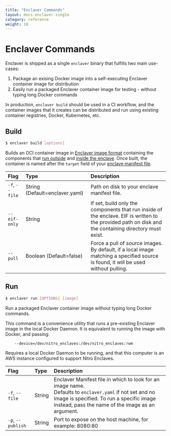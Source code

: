 ```yaml
---
title: "Enclaver Commands"
layout: docs-enclaver-single
category: reference
weight: 10
---
```


# Enclaver Commands

Enclaver is shipped as a single `enclaver` binary that fulfills two main use-cases:

1. Package an exising Docker image into a self-executing Enclaver container image for distribution
1. Easily run a packaged Enclaver container image for testing - without typing long Docker commands

In production, `enclaver build` should be used in a CI workflow, and the container images that it creates
can be distributed and run using existing container registries, Docker, Kubernetes, etc.

## Build

```sh
$ enclaver build [options]
```

Builds an OCI container image in [Enclaver image format][format] containing the components that [run outside][outside] and [inside the enclave][inside]. Once built, the container is named after the `target` field of your [enclave manifest file][manifest].

| Flag | Type | Description |
|:-----|:-----|:------------|
| `-f`, `--file` | String (Default=enclaver.yaml) | Path on disk to your enclave manifest file. |
| `--eif-only` | String | If set, build only the components that run inside of the enclave. EIF is written to the provided path on disk and the containing directory must exist. |
| `--pull` | Boolean (Default=false) | Force a pull of source images. By default, if a local image matching a specified source is found, it will be used without pulling. |

## Run

```sh
$ enclaver run [OPTIONS] [image]
```

Run a packaged Enclaver container image without typing long Docker commands.

This command is a convenience utility that runs a pre-existing Enclaver image in the local Docker
Daemon. It is equivalent to running the image with Docker, and passing:

```sh
    --device=/dev/nitro_enclaves:/dev/nitro_enclaves:rwm
```

Requires a local Docker Daemon to be running, and that this computer is an AWS instance configured
to support Nitro Enclaves.

| Flag | Type | Description |
|:-----|:-----|:------------|
| `-f`, `--file` | String | Enclaver Manifest file in which to look for an image name.<br>Defaults to `enclaver.yaml` if not set and no image is specified. To run a specific image instead, pass the name of the image as an argument. |
| `-p`, `--publish` | String | Port to expose on the host machine, for example: 8080:80 |

[format]: architecture.md#enclaver-image-format
[outside]: architecture.md#components-outside-the-enclave
[inside]: architecture.md#components-inside-the-enclave
[manifest]: manifest.md
